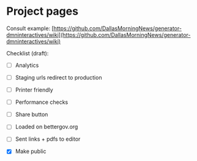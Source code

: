 # Project pages

Consult example: [https://github.com/DallasMorningNews/generator-dmninteractives/wiki](https://github.com/DallasMorningNews/generator-dmninteractives/wiki)

Checklist \(draft\):

* [ ] Analytics
* [ ] Staging urls redirect to production
* [ ] Printer friendly
* [ ] Performance checks
* [ ] Share button
* [ ] Loaded on bettergov.org
* [ ] Sent links + pdfs to editor
* [x] Make public

